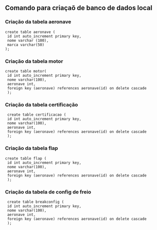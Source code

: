 ## Comando para criaçaõ de banco de dados local

### Criação da tabela aeronave
```
create table aeronave (
 id int auto_increment primary key,
 nome varchar (100),
 marca varchar(50)
);
```

### Criação da tabela motor
```
create table motor(
 id int auto_increment primary key,
 nome varchar(100),
 aeronave int,
 foreign key (aeronave) references aeronave(id) on delete cascade
 );
```

### Criação da tabela certificação
```
 create table certificacao (
 id int auto_increment primary key,
 nome varchar(100),
 aeronave int,
 foreign key (aeronave) references aeronave(id) on delete cascade
 );
```

### Criação da tabela flap
```
create table flap (
 id int auto_increment primary key,
 nome varchar(100),
 aeronave int,
 foreign key (aeronave) references aeronave(id) on delete cascade
 );
```

### Criação da tabela de config de freio
```
 create table breakconfig (
 id int auto_increment primary key,
 nome varchar(100),
 aeronave int,
 foreign key (aeronave) references aeronave(id) on delete cascade
 );
```